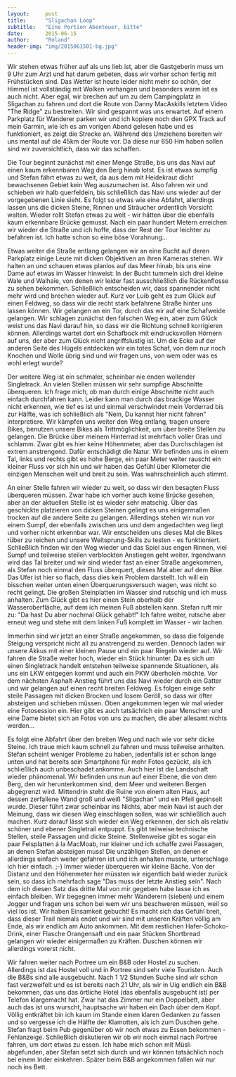 ```yaml
---
layout:     post
title:      "Sligachan Loop"
subtitle:   "Eine Portion Abenteuer, bitte"
date:       2015-06-15
author:     "Roland"
header-img: "img/2015061501-bg.jpg"
---
```


Wir stehen etwas früher auf als uns lieb ist, aber die Gastgeberin muss um 9 Uhr zum Arzt und hat darum gebeten, dass
wir vorher schon fertig mit Frühstücken sind. Das Wetter ist heute leider nicht mehr so schön, der Himmel ist
vollständig mit Wolken verhangen und besonders warm ist es auch nicht. Aber egal, wir brechen auf um zu dem Campingplatz
in Sligachan zu fahren und dort die Route von Danny MacAskills letztem Video "The Ridge" zu bestreiten. Wir sind
gespannt was uns erwartet. Auf einem Parkplatz für Wanderer parken wir und ich kopiere noch den GPX Track auf mein
Garmin, wie ich es am vorigen Abend gelesen habe und es funktioniert, es zeigt die Strecke an. Während des Umziehens
bereiten wir uns mental auf die 45km der Route vor. Da diese nur 650 Hm haben sollen sind wir zuversichtlich, dass wir
das schaffen.

Die Tour beginnt zunächst mit einer Menge Straße, bis uns das Navi auf einen kaum erkennbaren Weg den Berg hinab lotst.
Es ist etwas sumpfig und Stefan fährt etwas zu weit, da aus dem mit Heidekraut dicht bewachsenen Gebiet kein Weg
auszumachen ist. Also fahren wir und schieben wir halb querfeldein, bis schließlich das Navi uns wieder auf der
vorgegebenen Linie sieht. Es folgt so etwas wie eine Abfahrt, allerdings lassen uns die dicken Steine, Rinnen und
Sträucher ordentlich Vorsicht walten. Wieder rollt Stefan etwas zu weit - wir hätten über die ebenfalls kaum erkennbare
Brücke gemusst. Nach ein paar hundert Metern erreichen wir wieder die Straße und ich hoffe, dass der Rest der Tour
leichter zu befahren ist. Ich hatte schon so eine böse Vorahnung...

Etwas weiter die Straße entlang gelangen wir an eine Bucht auf deren Parkplatz einige Leute mit dicken Objektiven an
ihren Kameras stehen. Wir halten an und schauen etwas planlos auf das Meer hinab, bis uns eine Dame auf etwas im Wasser
hinweist: In der Bucht tummeln sich drei kleine Wale und Walhaie, von denen wir leider fast ausschließlich die
Rückenflosse zu sehen bekommen. Schließlich entscheiden wir, dass spannender nicht mehr wird und brechen wieder auf. Kurz
vor Luib geht es zum Glück auf einen Feldweg, so dass wir die recht stark befahrene Straße hinter uns lassen können. Wir
gelangen an ein Tor, durch das wir auf eine Schafweide gelangen. Wir schlagen zunächst den falschen Weg ein, aber zum
Glück weist uns das Navi darauf hin, so dass wir die Richtung schnell korrigieren können. Allerdings wartet dort ein
Schafbock mit eindrucksvollen Hörnern auf uns, der aber zum Glück nicht angriffslustig ist. Um die Ecke auf der anderen
Seite des Hügels entdecken wir ein totes Schaf, von dem nur noch Knochen und Wolle übrig sind und wir fragen uns, von
wem oder was es wohl erlegt wurde?

Der weitere Weg ist ein schmaler, scheinbar nie enden wollender Singletrack. An vielen Stellen müssen wir sehr sumpfige
Abschnitte überqueren. Ich frage mich, ob man durch einige Abschnitte nicht auch einfach durchfahren kann. Leider kann
man durch das brackige Wasser nicht erkennen, wie tief es ist und einmal verschwindet mein Vorderrad bis zur Hälfte, was
ich schließlich als "Nein, Du kannst hier nicht fahren" interpretiere. Wir kämpfen uns weiter den Weg entlang, tragen
unsere Bikes, benutzen unsere Bikes als Trittmöglichkeit, um über breite Stellen zu gelangen. Die Brücke über meinem
Hinterrad ist mehrfach voller Gras und schlamm. Zwar gibt es hier keine Höhenmeter, aber das Durchschlagen ist extrem
anstrengend. Dafür entschädigt die Natur. Wir befinden uns in einem Tal, links und rechts gibt es hohe Berge, ein paar
Meter weiter rauscht ein kleiner Fluss vor sich hin und wir haben das Gefühl über Kilometer die einzigen Menschen weit
und breit zu sein. Was wahrscheinlich auch stimmt.

An einer Stelle fahren wir wieder zu weit, so dass wir den besagten Fluss überqueren müssen. Zwar habe ich vorher auch
keine Brücke gesehen, aber an der aktuellen Stelle ist es wieder sehr matschig. Über das geschickte platzieren von
dicken Steinen gelingt es uns einigermaßen trocken auf die andere Seite zu gelangen. Allerdings stehen wir nun vor einem
Sumpf, der ebenfalls zwischen uns und dem angedachten weg liegt und vorher nicht erkennbar war. Wir entscheiden uns
dieses Mal die Bikes rüber zu reichen und unsere Weitsprung-Skills zu testen - es funktioniert. Schließlich finden wir
den Weg wieder und das Spiel aus engen Rinnen, viel Sumpf und teilweise steilen verblockten Anstiegen geht weiter.
Irgendwann wird das Tal breiter und wir sind wieder fast an einer Straße angekommen, als Stefan noch einmal den Fluss
überquert, dieses Mal aber auf dem Bike. Das Ufer ist hier so flach, dass dies kein Problem darstellt. Ich will ein
bisschen weiter unten einen Überquerungsversuch wagen, was nicht so recht gelingt. Die großen Steinplatten im Wasser
sind rutschig und ich muss anhalten. Zum Glück gibt es hier einen Stein oberhalb der Wasseroberfläche, auf dem ich
meinen Fuß abstellen kann. Stefan ruft mir zu: "Da hast Du aber nochmal Glück gehabt!" Ich fahre weiter, rutsche aber
erneut weg und stehe mit dem linken Fuß komplett im Wasser - wir lachen.

Immerhin sind wir jetzt an einer Straße angekommen, so dass die folgende Steigung verspricht nicht all zu anstrengend
zu werden. Dennoch laden wir unsere Akkus mit einer kleinen Pause und ein paar Riegeln wieder auf. Wir fahren die Straße
weiter hoch, wieder ein Stück hinunter. Da es sich um einen Singletrack handelt entstehen teilweise spannende
Situationen, als uns ein LKW entgegen kommt und auch ein PKW überholen möchte. Vor dem nächsten Asphalt-Anstieg führt
uns das Navi wieder durch ein Gatter und wir gelangen auf einen recht breiten Feldweg. Es folgen einige sehr steile
Passagen mit dicken Brocken und losem Geröll, so dass wir öfter absteigen und schieben müssen. Oben angekommen legen wir
mal wieder eine Fotosession ein. Hier gibt es auch tatsächlich ein paar Menschen und eine Dame bietet sich an Fotos von
uns zu machen, die aber allesamt nichts werden...

Es folgt eine Abfahrt über den breiten Weg und nach wie vor sehr dicke Steine. Ich traue mich kaum schnell zu fahren und
muss teilweise anhalten. Stefan scheint weniger Probleme zu haben, jedenfalls ist er schon lange unten und hat bereits
sein Smartphone für mehr Fotos gezückt, als ich schließlich auch unbeschadet ankomme. Auch hier ist die Landschaft
wieder phänomenal. Wir befinden uns nun auf einer Ebene, die von dem Berg, den wir herunterkommen sind, dem Meer und
weiteren Bergen abgegrenzt wird. Mittendrin steht die Ruine von einem alten Haus, auf dessen zerfallene Wand groß und
weiß "Sligachan" und ein Pfeil gepinselt wurde. Dieser führt zwar scheinbar ins Nichts, aber mein Navi ist auch der
Meinung, dass wir diesen Weg einschlagen sollen, was wir schließlich auch machen. Kurz darauf lässt sich wieder ein Weg
erkennen, der sich als relativ schöner und ebener Singletrail entpuppt. Es gibt teilweise technische Stellen, steile
Passagen und dicke Steine. Stellenweise gibt es sogar ein paar Felsplatten á la MacMoab, nur kleiner und ich schaffe
zwei Passagen, an denen Stefan absteigen muss! Die unzähligen Stellen, an denen er allerdings einfach weiter gefahren
ist und ich anhalten musste, unterschlage ich hier einfach. ;-) Immer wieder überqueren wir kleine Bäche. Von der
Distanz und den Höhenmeter her müssten wir eigentlich bald wieder zurück sein, so dass ich mehrfach sage "Das muss der
letzte Anstieg sein". Nach dem ich diesen Satz das dritte Mal von mir gegeben habe lasse ich es einfach bleiben. Wir
begegnen immer mehr Wanderern (sieben) und einem Jogger und fragen uns schon bei wem wir uns beschweren müssen, weil so
viel los ist. Wir haben Einsamkeit gebucht! Es macht sich das Gefühl breit, dass dieser Trail niemals endet und wir sind
mit unseren Kräften völlig am Ende, als wir endlich am Auto ankommen. Mit dem restlichen Hafer-Schoko-Drink, einer
Flasche Orangensaft und ein paar Stücken Shortbread gelangen wir wieder einigermaßen zu Kräften. Duschen können wir
allerdings vorerst nicht.

Wir fahren weiter nach Portree um ein B&B oder Hostel zu suchen. Allerdings ist das Hostel voll und in Portree sind sehr
viele Touristen. Auch die B&Bs sind alle ausgebucht. Nach 1 1/2 Stunden Suche sind wir schon fast verzweifelt und es ist
bereits nach 21 Uhr, als wir in Uig endlich ein B&B bekommen, das uns das örtliche Hotel (das ebenfalls ausgebucht ist)
per Telefon klargemacht hat. Zwar hat das Zimmer nur ein Doppelbett, aber auch das ist uns wurscht, hauptsache wir haben
ein Dach über dem Kopf. Völlig entkräftet bin ich kaum im Stande einen klaren Gedanken zu fassen und so vergesse ich die
Hälfte der Klamotten, als ich zum Duschen gehe. Stefan fragt beim Pub gegenüber ob wir noch etwas zu Essen bekommen -
Fehlanzeige. Schließlich diskutieren wir ob wir noch einmal nach Portree fahren, um dort etwas zu essen. Ich habe mich
schon mit Müsli abgefunden, aber Stefan setzt sich durch und wir können tatsächlich noch bei einem Inder einkehren.
Später beim B&B angekommen fallen wir nur noch ins Bett.